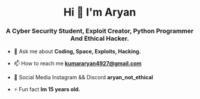 <h1 align="center">Hi 👋 I'm Aryan</h1>
<h3 align="center">A Cyber Security Student, Exploit Creator, Python Programmer And Ethical Hacker.</h3>

- 💬 Ask me about **Coding, Space, Exploits, Hacking.**

- 📫 How to reach me **kumararyan4927@gmail.com**

- 📸 Social Media Instagram && Discord **aryan_not_ethical** 

- ⚡ Fun fact **Im 15 years old.**

